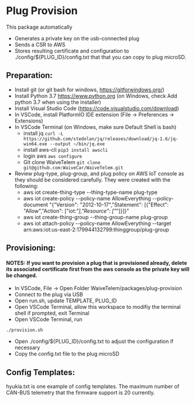 # Plug Provision

This package automatically

- Generates a private key on the usb-connected plug
- Sends a CSR to AWS
- Stores resulting certificate and configuration to ./config/\${PLUG_ID}/config.txt that that you can copy to plug microSD.

## Preparation:

- Install git (or git bash for windows, https://gitforwindows.org/)
- Install Python 3.7 https://www.python.org (on Windows, check Add python 3.7 when using the installer)
- Install Visual Studio Code (https://code.visualstudio.com/download)
- In VSCode, install PlatformIO IDE extension (File -> Preferences -> Extensions)
- In VSCode Terminal (on Windows, make sure Default Shell is bash)
  - install jq `curl -L https://github.com/stedolan/jq/releases/download/jq-1.6/jq-win64.exe --output ~/bin/jq.exe`
  - install aws-cli `pip3 install awscli`
  - login aws `aws configure`
  - Git clone WaiveTelem `git clone git@github.com:WaiveCar/WaiveTelem.git`
- Review plug-type, plug-group, and plug policy on AWS IoT console as they should be considered carefully. They were created with the following:
  - aws iot create-thing-type --thing-type-name plug-type
  - aws iot create-policy --policy-name AllowEverything --policy-document "{\"Version\": \"2012-10-17\",\"Statement\": [{\"Effect\": \"Allow\",\"Action\": [\"iot:*\"],\"Resource\": [\"*\"]}]}"
  - aws iot create-thing-group --thing-group-name plug-group
  - aws iot attach-policy --policy-name AllowEverything --target arn:aws:iot:us-east-2:179944132799:thinggroup/plug-group

## Provisioning:

#### NOTES: If you want to provision a plug that is provisioned already, delete its associated certificate first from the aws console as the private key will be changed.

- In VSCode, File -> Open Folder WaiveTelem/packages/plug-provision
- Connect to the plug via USB
- Open run.sh, update TEMPLATE, PLUG_ID
- Open VSCode Terminal, allow this workspace to modifiy the terminal shell if prompted, exit Terminal
- Open VSCode Terminal, run

```bash
./provision.sh
```

- Open ./config/\${PLUG_ID}/config.txt to adjust the configuration if necessary
- Copy the config.txt file to the plug microSD

## Config Templates:

hyukia.txt is one example of config templates. The maximum number of CAN-BUS telemetry that the firmware support is 20 currently.